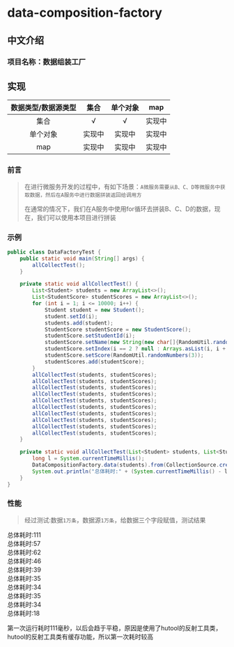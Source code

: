 # data-composition-factory

## 中文介绍

### 项目名称：数据组装工厂

## 实现

| 数据类型/数据源类型 | 集合  | 单个对象 | map |
|:----------:|:---:|:----:|:---:|
|     集合     |  √  |  √   | 实现中 |
|    单个对象    | 实现中 | 实现中  | 实现中 |
|    map     | 实现中 | 实现中  | 实现中 |

### 前言

> 在进行微服务开发的过程中，有如下场景：`A微服务需要从B、C、D等微服务中获取数据，然后在A服务中进行数据拼装返回给调用方`</br>
>
> 在通常的情况下，我们在A服务中使用for循环去拼装B、C、D的数据，现在，我们可以使用本项目进行拼装

### 示例

```java
public class DataFactoryTest {
    public static void main(String[] args) {
        allCollectTest();
    }

    private static void allCollectTest() {
        List<Student> students = new ArrayList<>();
        List<StudentScore> studentScores = new ArrayList<>();
        for (int i = 1; i <= 10000; i++) {
            Student student = new Student();
            student.setId(i);
            students.add(student);
            StudentScore studentScore = new StudentScore();
            studentScore.setStudentId(i);
            studentScore.setName(new String(new char[]{RandomUtil.randomChinese(), RandomUtil.randomChinese(), RandomUtil.randomChinese()}));
            studentScore.setIndex(i == 2 ? null : Arrays.asList(i, i + 1));
            studentScore.setScore(RandomUtil.randomNumbers(3));
            studentScores.add(studentScore);
        }
        allCollectTest(students, studentScores);
        allCollectTest(students, studentScores);
        allCollectTest(students, studentScores);
        allCollectTest(students, studentScores);
        allCollectTest(students, studentScores);
        allCollectTest(students, studentScores);
        allCollectTest(students, studentScores);
        allCollectTest(students, studentScores);
        allCollectTest(students, studentScores);
        allCollectTest(students, studentScores);
    }

    private static void allCollectTest(List<Student> students, List<StudentScore> studentScores) {
        long l = System.currentTimeMillis();
        DataCompositionFactory.data(students).from(CollectionSource.create(studentScores, Student.class).key(Student::getId, StudentScore::getStudentId).value(Student::getName, StudentScore::getName).key(Student::getId, StudentScore::getStudentId).value(Student::getScore, StudentScore::getScore).key(Student::getId, StudentScore::getStudentId).value(Student::getIndex, StudentScore::getIndex)).composition();
        System.out.println("总体耗时:" + (System.currentTimeMillis() - l));
    }
}
```

### 性能

> 经过测试:数据`1万条`，数据源`1万条`，给数据三个字段赋值，测试结果

总体耗时:111<br>
总体耗时:57<br>
总体耗时:62<br>
总体耗时:46<br>
总体耗时:39<br>
总体耗时:35<br>
总体耗时:34<br>
总体耗时:35<br>
总体耗时:34<br>
总体耗时:18<br>

第一次运行耗时111毫秒，以后会趋于平稳，原因是使用了hutool的反射工具类，hutool的反射工具类有缓存功能，所以第一次耗时较高